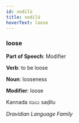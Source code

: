 ```yaml
---
id: xodilü
title: xodilü
hoverText: loose
---
```


### loose

**Part of Speech**: Modifier

**Verb**: to be loose

**Noun**: looseness

**Modifier**: loose

Kannada ಸಡಿಲು saḍilu 

*Dravidian Language Family*